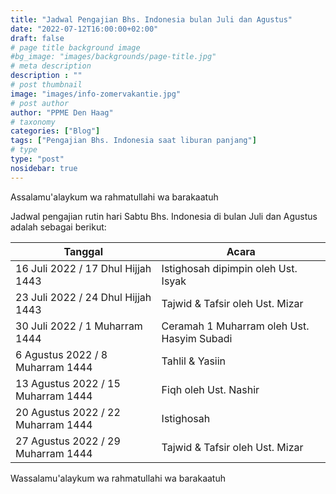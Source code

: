```yaml
---
title: "Jadwal Pengajian Bhs. Indonesia bulan Juli dan Agustus"
date: "2022-07-12T16:00:00+02:00"
draft: false
# page title background image
#bg_image: "images/backgrounds/page-title.jpg"
# meta description
description : ""
# post thumbnail
image: "images/info-zomervakantie.jpg"
# post author
author: "PPME Den Haag"
# taxonomy
categories: ["Blog"]
tags: ["Pengajian Bhs. Indonesia saat liburan panjang"]
# type
type: "post"
nosidebar: true
---
```


Assalamu'alaykum wa rahmatullahi wa barakaatuh

Jadwal pengajian rutin hari Sabtu Bhs. Indonesia di bulan Juli dan Agustus adalah sebagai berikut:


| Tanggal  | Acara |
|--------|-------|
| 16 Juli 2022 / 17 Dhul Hijjah 1443 | Istighosah dipimpin oleh Ust. Isyak |
| 23 Juli 2022 / 24 Dhul Hijjah 1443 | Tajwid & Tafsir oleh Ust. Mizar | 
| 30 Juli 2022 / 1 Muharram 1444 | Ceramah 1 Muharram oleh Ust. Hasyim Subadi | 
| 6 Agustus 2022 / 8 Muharram 1444 | Tahlil & Yasiin |
| 13 Agustus 2022 / 15 Muharram 1444 | Fiqh oleh Ust. Nashir | 
| 20 Agustus 2022 / 22 Muharram 1444 | Istighosah |
| 27 Agustus 2022 / 29 Muharram 1444 | Tajwid & Tafsir oleh Ust. Mizar |


Wassalamu'alaykum wa rahmatullahi wa barakaatuh